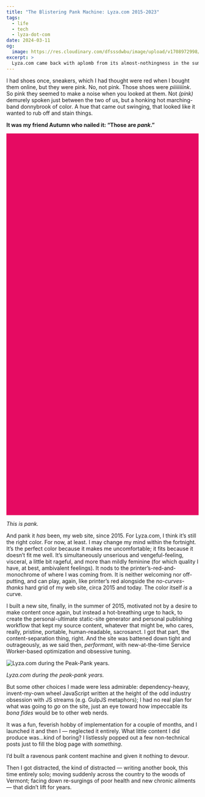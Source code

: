 ```yaml
---
title: "The Blistering Pank Machine: Lyza.com 2015-2023"
tags:
  - life
  - tech
  - lyza-dot-com
date: 2024-03-11
og:
  image: https://res.cloudinary.com/dfsssdwbu/image/upload/v1708972998/2019-pank-machine_ke2k31.png
excerpt: >
  Lyza.com came back with aplomb from its almost-nothingness in the summer of 2015, decked in _pank_. It was hand-crafted. Blisteringly fast. Exquisitely tuned. And fundamentally boring for lack of any real content.
---
```


I had shoes once, sneakers, which I had thought were red when I bought them online, but they were pink. No, not pink. Those shoes were _piiiiiiiink_. So pink they seemed to make a noise when you looked at them. Not _(pink)_ demurely spoken just between the two of us, but a honking hot marching-band donnybrook of color. A hue that came out swinging, that looked like it wanted to rub off and stain things.

**It was my friend Autumn who nailed it: “Those are _pank_.”**

<div style="background-color:#e60a62;width:100%;height:25vh"></div>

_This is pank._

And pank it _has_ been, my web site, since 2015. For Lyza.com, I think it’s still the right color. For now, at least. I may change my mind within the fortnight. It’s the perfect color because it makes me uncomfortable; it fits because it doesn’t fit me well. It’s simultaneously unserious and vengeful-feeling, visceral, a little bit rageful, and more than mildly feminine (for which quality I have, at best, ambivalent feelings). It nods to the printer’s-red-and-monochrome of where I was coming from. It is neither welcoming nor off-putting, and can play, again, like printer’s red alongside the _no-curves-thanks_ hard grid of my web site, circa 2015 and today. The color itself _is_ a curve.

I built a new site, finally, in the summer of 2015, motivated not by a desire to make content once again, but instead a hot-breathing urge to hack, to create the personal-ultimate static-site generator and personal publishing workflow that kept my source content, whatever that might be, who cares, really, pristine, portable, human-readable, sacrosanct. I got that part, the content-separation thing, right. And the site was battened down tight and outrageously, as we said then, _performant_, with new-at-the-time Service Worker-based optimization and obsessive tuning.

![Lyza.com during the Peak-Pank years.](https://res.cloudinary.com/dfsssdwbu/image/upload/c_fit,w_1200/v1708972998/2019-pank-machine_ke2k31.png)

_Lyza.com during the peak-pank years._

But some other choices I made were less admirable: dependency-heavy, invent-my-own wheel JavaScript written at the height of the odd industry obsession with JS streams (e.g. GulpJS metaphors); I had no real plan for what was going to _go_ on the site, just an eye toward how impeccable its _bona fides_ would be to other web nerds.

It was a fun, feverish hobby of implementation for a couple of months, and I launched it and then I — neglected it entirely. What little content I did produce was...kind of boring? I listlessly popped out a few non-technical posts just to fill the blog page with _something_.

I’d built a ravenous pank content machine and given it nothing to devour.

Then I got distracted, the kind of distracted — writing another book, this time entirely solo; moving suddenly across the country to the woods of Vermont; facing down re-surgings of poor health and new chronic ailments — that didn’t lift for years.
